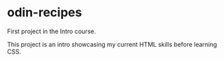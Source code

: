 # odin-recipes
First project in the Intro course.

This project is an intro showcasing my current HTML skills before learning CSS.